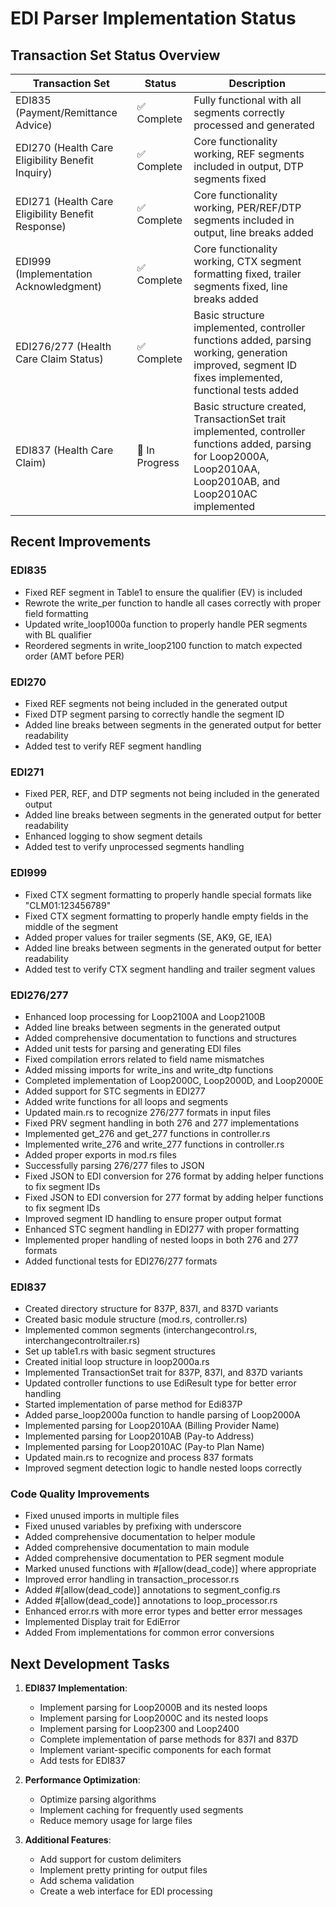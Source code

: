 # EDI Parser Implementation Status

## Transaction Set Status Overview

| Transaction Set | Status | Description |
|----------------|--------|-------------|
| EDI835 (Payment/Remittance Advice) | ✅ Complete | Fully functional with all segments correctly processed and generated |
| EDI270 (Health Care Eligibility Benefit Inquiry) | ✅ Complete | Core functionality working, REF segments included in output, DTP segments fixed |
| EDI271 (Health Care Eligibility Benefit Response) | ✅ Complete | Core functionality working, PER/REF/DTP segments included in output, line breaks added |
| EDI999 (Implementation Acknowledgment) | ✅ Complete | Core functionality working, CTX segment formatting fixed, trailer segments fixed, line breaks added |
| EDI276/277 (Health Care Claim Status) | ✅ Complete | Basic structure implemented, controller functions added, parsing working, generation improved, segment ID fixes implemented, functional tests added |
| EDI837 (Health Care Claim) | 🔄 In Progress | Basic structure created, TransactionSet trait implemented, controller functions added, parsing for Loop2000A, Loop2010AA, Loop2010AB, and Loop2010AC implemented |

## Recent Improvements

### EDI835
- Fixed REF segment in Table1 to ensure the qualifier (EV) is included
- Rewrote the write_per function to handle all cases correctly with proper field formatting
- Updated write_loop1000a function to properly handle PER segments with BL qualifier
- Reordered segments in write_loop2100 function to match expected order (AMT before PER)

### EDI270
- Fixed REF segments not being included in the generated output
- Fixed DTP segment parsing to correctly handle the segment ID
- Added line breaks between segments in the generated output for better readability
- Added test to verify REF segment handling

### EDI271
- Fixed PER, REF, and DTP segments not being included in the generated output
- Added line breaks between segments in the generated output for better readability
- Enhanced logging to show segment details
- Added test to verify unprocessed segments handling

### EDI999
- Fixed CTX segment formatting to properly handle special formats like "CLM01:123456789"
- Fixed CTX segment formatting to properly handle empty fields in the middle of the segment
- Added proper values for trailer segments (SE, AK9, GE, IEA)
- Added line breaks between segments in the generated output for better readability
- Added test to verify CTX segment handling and trailer segment values

### EDI276/277
- Enhanced loop processing for Loop2100A and Loop2100B
- Added line breaks between segments in the generated output
- Added comprehensive documentation to functions and structures
- Added unit tests for parsing and generating EDI files
- Fixed compilation errors related to field name mismatches
- Added missing imports for write_ins and write_dtp functions
- Completed implementation of Loop2000C, Loop2000D, and Loop2000E
- Added support for STC segments in EDI277
- Added write functions for all loops and segments
- Updated main.rs to recognize 276/277 formats in input files
- Fixed PRV segment handling in both 276 and 277 implementations
- Implemented get_276 and get_277 functions in controller.rs
- Implemented write_276 and write_277 functions in controller.rs
- Added proper exports in mod.rs files
- Successfully parsing 276/277 files to JSON
- Fixed JSON to EDI conversion for 276 format by adding helper functions to fix segment IDs
- Fixed JSON to EDI conversion for 277 format by adding helper functions to fix segment IDs
- Improved segment ID handling to ensure proper output format
- Enhanced STC segment handling in EDI277 with proper formatting
- Implemented proper handling of nested loops in both 276 and 277 formats
- Added functional tests for EDI276/277 formats

### EDI837
- Created directory structure for 837P, 837I, and 837D variants
- Created basic module structure (mod.rs, controller.rs)
- Implemented common segments (interchangecontrol.rs, interchangecontroltrailer.rs)
- Set up table1.rs with basic segment structures
- Created initial loop structure in loop2000a.rs
- Implemented TransactionSet trait for 837P, 837I, and 837D variants
- Updated controller functions to use EdiResult type for better error handling
- Started implementation of parse method for Edi837P
- Added parse_loop2000a function to handle parsing of Loop2000A
- Implemented parsing for Loop2010AA (Billing Provider Name)
- Implemented parsing for Loop2010AB (Pay-to Address)
- Implemented parsing for Loop2010AC (Pay-to Plan Name)
- Updated main.rs to recognize and process 837 formats
- Improved segment detection logic to handle nested loops correctly

### Code Quality Improvements
- Fixed unused imports in multiple files
- Fixed unused variables by prefixing with underscore
- Added comprehensive documentation to helper module
- Added comprehensive documentation to main module
- Added comprehensive documentation to PER segment module
- Marked unused functions with #[allow(dead_code)] where appropriate
- Improved error handling in transaction_processor.rs
- Added #[allow(dead_code)] annotations to segment_config.rs
- Added #[allow(dead_code)] annotations to loop_processor.rs
- Enhanced error.rs with more error types and better error messages
- Implemented Display trait for EdiError
- Added From implementations for common error conversions

## Next Development Tasks

1. **EDI837 Implementation**:
   - Implement parsing for Loop2000B and its nested loops
   - Implement parsing for Loop2000C and its nested loops
   - Implement parsing for Loop2300 and Loop2400
   - Complete implementation of parse methods for 837I and 837D
   - Implement variant-specific components for each format
   - Add tests for EDI837

2. **Performance Optimization**:
   - Optimize parsing algorithms
   - Implement caching for frequently used segments
   - Reduce memory usage for large files

3. **Additional Features**:
   - Add support for custom delimiters
   - Implement pretty printing for output files
   - Add schema validation
   - Create a web interface for EDI processing
